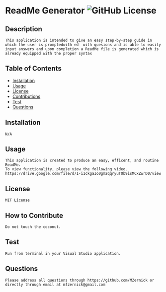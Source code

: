 # ReadMe Generator <img src="https://img.shields.io/badge/license-MIT License-blue.svg" alt="GitHub License">

## Description
    This application is intended to give an easy step-by-step guide in which the user is promptedwith ed  with quesions and is able to easily input answers and upon completion a ReadMe file is generated which is already equipped with the proper syntax
    
## Table of Contents
    
- [Installation](#installation)
- [Usage](#usage)
- [License](#license)
- [Contributions](#how-to-contribute)
- [Test](#test)
- [Questions](#questions)
    
## Installation
    N/A
    
## Usage
    This application is created to produce an easy, efficent, and routine ReadMe.
    To view functionality, please view the following video.
    https://drive.google.com/file/d/1-i1ckgaIo0gm2qqryuTOb9isMCxZwrD0/view

## License
    MIT License
## How to Contribute
    Do not touch the coconut.
## Test 
    Run from terminal in your Visual Studio application.
## Questions
    Please address all questions through https://github.com/MZernick or directly through email at mfzernick@gmail.com